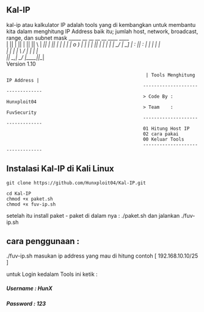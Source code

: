 ## Kal-IP
kal-ip atau kalkulator IP adalah tools yang di kembangkan untuk membantu kita dalam menghitung IP Address baik itu; jumlah host, network, broadcast, range, dan subnet mask 
                                                       _____  __ __  __ __  ____  ____  
                                                      |     ||  |  ||  |  ||    ||    \ 
                                                      |   __||  |  ||  |  | |  | |  o  )
                                                      |  |_  |  |  ||  |  | |  | |   _/ 
                                                      |   _] |  :  ||  :  | |  | |  |   
                                                      |  |   |     | \   /  |  | |  |   
                                                      |__|    \__,_|  \_/  |____||__|   
                                                                          Version 1.10

                                                       | Tools Menghitung IP Address |
                                                      ---------------------------------
                                                      > Code By : Hunxploit04
                                                      > Team    : FuvSecurity
                                                      ---------------------------------
                                                      01 Hitung Host IP
                                                      02 cara pakai
                                                      00 Keluar Tools
                                                      ---------------------------------


## Instalasi Kal-IP di Kali Linux
```
git clone https://github.com/Hunxploit04/Kal-IP.git
```
```
cd Kal-IP
chmod +x paket.sh
chmod +x fuv-ip.sh
```
setelah itu install paket - paket di dalam nya :
./paket.sh dan jalankan ./fuv-ip.sh

## cara penggunaan :
./fuv-ip.sh masukan ip address yang mau di hitung contoh [ 192.168.10.10/25 ]

untuk Login kedalam Tools ini ketik :
##### Username : HunX
##### Password : 123
